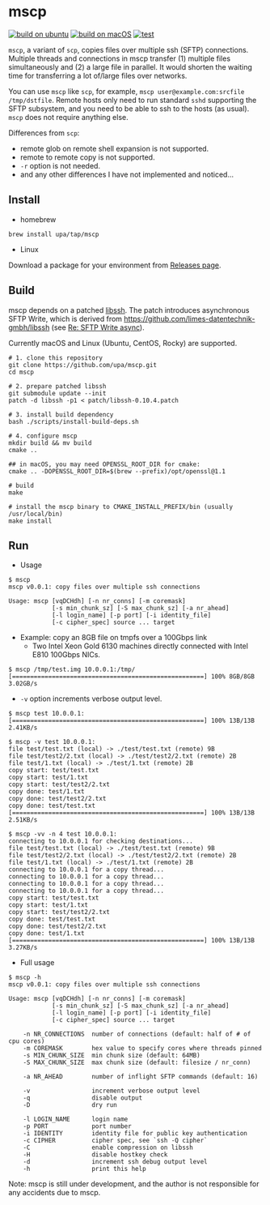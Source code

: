 # mscp

[![build on ubuntu](https://github.com/upa/mscp/actions/workflows/build-ubuntu.yml/badge.svg)](https://github.com/upa/mscp/actions/workflows/build-ubuntu.yml) [![build on macOS](https://github.com/upa/mscp/actions/workflows/build-macos.yml/badge.svg)](https://github.com/upa/mscp/actions/workflows/build-macos.yml) [![test](https://github.com/upa/mscp/actions/workflows/test.yml/badge.svg)](https://github.com/upa/mscp/actions/workflows/test.yml)


`mscp`, a variant of `scp`, copies files over multiple ssh (SFTP)
connections. Multiple threads and connections in mscp transfer (1)
multiple files simultaneously and (2) a large file in parallel. It
would shorten the waiting time for transferring a lot of/large files
over networks.

You can use `mscp` like `scp`, for example, `mscp
user@example.com:srcfile /tmp/dstfile`. Remote hosts only need to run
standard `sshd` supporting the SFTP subsystem, and you need to be able
to ssh to the hosts (as usual). `mscp` does not require anything else.


Differences from `scp`:

- remote glob on remote shell expansion is not supported.
- remote to remote copy is not supported.
- `-r` option is not needed.
- and any other differences I have not implemented and noticed...


## Install

- homebrew

```console
brew install upa/tap/mscp
```

- Linux

Download a package for your environment from [Releases
page](https://github.com/upa/mscp/releases).


## Build

mscp depends on a patched [libssh](https://www.libssh.org/).  The
patch introduces asynchronous SFTP Write, which is derived from
https://github.com/limes-datentechnik-gmbh/libssh (see [Re: SFTP Write
async](https://archive.libssh.org/libssh/2020-06/0000004.html)).

Currently macOS and Linux (Ubuntu, CentOS, Rocky) are supported.

```console
# 1. clone this repository
git clone https://github.com/upa/mscp.git
cd mscp

# 2. prepare patched libssh
git submodule update --init
patch -d libssh -p1 < patch/libssh-0.10.4.patch

# 3. install build dependency
bash ./scripts/install-build-deps.sh

# 4. configure mscp
mkdir build && mv build
cmake ..

## in macOS, you may need OPENSSL_ROOT_DIR for cmake:
cmake .. -DOPENSSL_ROOT_DIR=$(brew --prefix)/opt/openssl@1.1

# build
make

# install the mscp binary to CMAKE_INSTALL_PREFIX/bin (usually /usr/local/bin)
make install
```

## Run

- Usage

```console
$ mscp
mscp v0.0.1: copy files over multiple ssh connections

Usage: mscp [vqDCHdh] [-n nr_conns] [-m coremask]
            [-s min_chunk_sz] [-S max_chunk_sz] [-a nr_ahead]
            [-l login_name] [-p port] [-i identity_file]
            [-c cipher_spec] source ... target
```

- Example: copy an 8GB file on tmpfs over a 100Gbps link
  - Two Intel Xeon Gold 6130 machines directly connected with Intel E810 100Gbps NICs.

```console
$ mscp /tmp/test.img 10.0.0.1:/tmp/
[=====================================================] 100% 8GB/8GB 3.02GB/s 
```

- `-v` option increments verbose output level.

```console
$ mscp test 10.0.0.1:
[=====================================================] 100% 13B/13B 2.41KB/s 

$ mscp -v test 10.0.0.1:
file test/test.txt (local) -> ./test/test.txt (remote) 9B
file test/test2/2.txt (local) -> ./test/test2/2.txt (remote) 2B
file test/1.txt (local) -> ./test/1.txt (remote) 2B
copy start: test/test.txt
copy start: test/1.txt
copy start: test/test2/2.txt
copy done: test/1.txt
copy done: test/test2/2.txt
copy done: test/test.txt
[=====================================================] 100% 13B/13B 2.51KB/s 

$ mscp -vv -n 4 test 10.0.0.1:
connecting to 10.0.0.1 for checking destinations...
file test/test.txt (local) -> ./test/test.txt (remote) 9B
file test/test2/2.txt (local) -> ./test/test2/2.txt (remote) 2B
file test/1.txt (local) -> ./test/1.txt (remote) 2B
connecting to 10.0.0.1 for a copy thread...
connecting to 10.0.0.1 for a copy thread...
connecting to 10.0.0.1 for a copy thread...
connecting to 10.0.0.1 for a copy thread...
copy start: test/test.txt
copy start: test/1.txt
copy start: test/test2/2.txt
copy done: test/test.txt
copy done: test/test2/2.txt
copy done: test/1.txt
[=====================================================] 100% 13B/13B 3.27KB/s
```

- Full usage

```console
$ mscp -h
mscp v0.0.1: copy files over multiple ssh connections

Usage: mscp [vqDCHdh] [-n nr_conns] [-m coremask]
            [-s min_chunk_sz] [-S max_chunk_sz] [-a nr_ahead]
            [-l login_name] [-p port] [-i identity_file]
            [-c cipher_spec] source ... target

    -n NR_CONNECTIONS  number of connections (default: half of # of cpu cores)
    -m COREMASK        hex value to specify cores where threads pinned
    -s MIN_CHUNK_SIZE  min chunk size (default: 64MB)
    -S MAX_CHUNK_SIZE  max chunk size (default: filesize / nr_conn)

    -a NR_AHEAD        number of inflight SFTP commands (default: 16)

    -v                 increment verbose output level
    -q                 disable output
    -D                 dry run

    -l LOGIN_NAME      login name
    -p PORT            port number
    -i IDENTITY        identity file for public key authentication
    -c CIPHER          cipher spec, see `ssh -Q cipher`
    -C                 enable compression on libssh
    -H                 disable hostkey check
    -d                 increment ssh debug output level
    -h                 print this help
```




Note: mscp is still under development, and the author is not
responsible for any accidents due to mscp.
